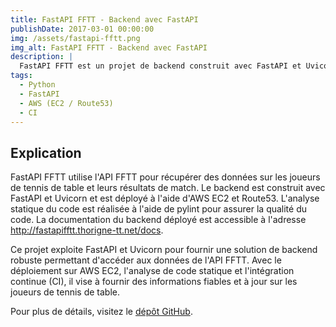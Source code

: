 ```yaml
---
title: FastAPI FFTT - Backend avec FastAPI
publishDate: 2017-03-01 00:00:00
img: /assets/fastapi-fftt.png
img_alt: FastAPI FFTT - Backend avec FastAPI
description: |
  FastAPI FFTT est un projet de backend construit avec FastAPI et Uvicorn, déployé à l'aide d'AWS EC2 et Route53. Ce projet utilise l'API de la Fédération Française de Tennis de Table pour obtenir des informations sur les joueurs de tennis de table et leurs résultats. L'analyse statique du code est réalisée à l'aide de pylint. Le backend est déployé à l'adresse http://fastapifftt.thorigne-tt.net/docs et une intégration continue (CI) est configurée pour effectuer une vérification de style et un redéploiement automatique en cas de modification du code sur GitHub.
tags:
  - Python
  - FastAPI
  - AWS (EC2 / Route53)
  - CI
---
```


## Explication

FastAPI FFTT utilise l'API FFTT pour récupérer des données sur les joueurs de tennis de table et leurs résultats de match. Le backend est construit avec FastAPI et Uvicorn et est déployé à l'aide d'AWS EC2 et Route53. L'analyse statique du code est réalisée à l'aide de pylint pour assurer la qualité du code. La documentation du backend déployé est accessible à l'adresse http://fastapifftt.thorigne-tt.net/docs.

Ce projet exploite FastAPI et Uvicorn pour fournir une solution de backend robuste permettant d'accéder aux données de l'API FFTT. Avec le déploiement sur AWS EC2, l'analyse de code statique et l'intégration continue (CI), il vise à fournir des informations fiables et à jour sur les joueurs de tennis de table.

Pour plus de détails, visitez le [dépôt GitHub](https://github.com/TheoLaperrouse/fastapi_fftt).